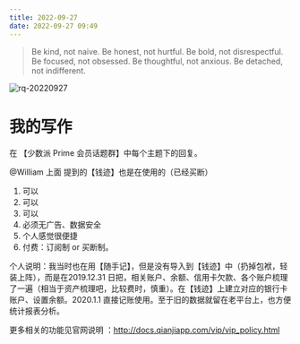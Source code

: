 ```yaml
---
title: 2022-09-27
date: 2022-09-27 09:49
---
```


> Be kind, not naive. 
> Be honest, not hurtful.
> Be bold, not disrespectful.
> Be focused, not obsessed.
> Be thoughtful, not anxious. 
> Be detached, not indifferent.

![rq-20220927](http://images.iotop.work/upic/2022927-rq-20220927.jpg)

# 我的写作

在 【少数派 Prime 会员话题群】中每个主题下的回复。

@William 上面 提到的【钱迹】也是在使用的（已经买断）

1. 可以
2. 可以
3. 可以
4. 必须无广告、数据安全
5. 个人感觉很便捷
6. 付费：订阅制 or 买断制。

个人说明：我当时也在用【随手记】，但是没有导入到【钱迹】中（扔掉包袱，轻装上阵），而是在2019.12.31 日把，相关账户、余额、信用卡欠款、各个账户梳理了一遍（相当于资产梳理吧，比较费时，慎重）。在【钱迹】上建立对应的银行卡账户、设置余额。2020.1.1 直接记账使用。至于旧的数据就留在老平台上，也方便统计报表分析。

更多相关的功能见官网说明 ：http://docs.qianjiapp.com/vip/vip_policy.html